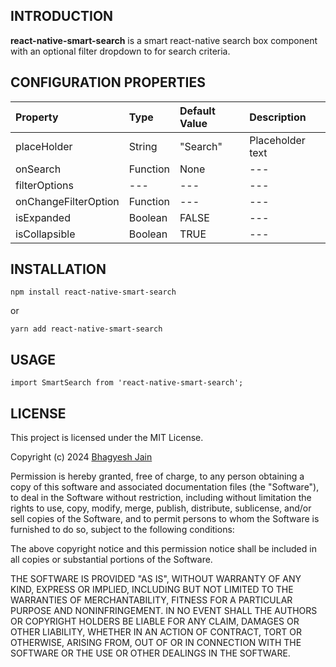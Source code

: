 ## INTRODUCTION
**react-native-smart-search** is a smart react-native search box component with an optional filter dropdown to for search criteria.

## CONFIGURATION PROPERTIES

| Property | Type | Default Value | Description |
|:---|:---|:---|:---|
|placeHolder|String|"Search"|Placeholder text|
|onSearch|Function|None|---|---|
|filterOptions|---|---|---|
|onChangeFilterOption|Function|---|---|
|isExpanded|Boolean|FALSE|---|
|isCollapsible|Boolean|TRUE|---|

## INSTALLATION

```
npm install react-native-smart-search
```

or

```
yarn add react-native-smart-search
```

## USAGE
```
import SmartSearch from 'react-native-smart-search';
```

## LICENSE

This project is licensed under the MIT License.

Copyright (c) 2024 [Bhagyesh Jain](https://github.com/bhagyeshjain)

Permission is hereby granted, free of charge, to any person obtaining a copy of this software and associated documentation files (the "Software"), to deal in the Software without restriction, including without limitation the rights to use, copy, modify, merge, publish, distribute, sublicense, and/or sell copies of the Software, and to permit persons to whom the Software is furnished to do so, subject to the following conditions:

The above copyright notice and this permission notice shall be included in all copies or substantial portions of the Software.

THE SOFTWARE IS PROVIDED "AS IS", WITHOUT WARRANTY OF ANY KIND, EXPRESS OR IMPLIED, INCLUDING BUT NOT LIMITED TO THE WARRANTIES OF MERCHANTABILITY, FITNESS FOR A PARTICULAR PURPOSE AND NONINFRINGEMENT. IN NO EVENT SHALL THE AUTHORS OR COPYRIGHT HOLDERS BE LIABLE FOR ANY CLAIM, DAMAGES OR OTHER LIABILITY, WHETHER IN AN ACTION OF CONTRACT, TORT OR OTHERWISE, ARISING FROM, OUT OF OR IN CONNECTION WITH THE SOFTWARE OR THE USE OR OTHER DEALINGS IN THE SOFTWARE.
